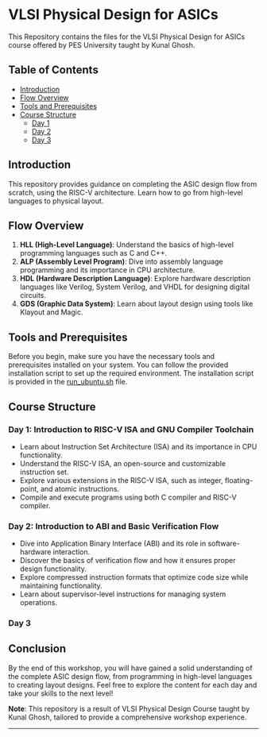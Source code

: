 # VLSI Physical Design for ASICs

This Repository contains the files for the VLSI Physical Design for ASICs course offered by PES University taught by Kunal Ghosh.

## Table of Contents
- [Introduction](#introduction)
- [Flow Overview](#flow-overview)
- [Tools and Prerequisites](#tools-and-prerequisites)
- [Course Structure](#course-structure)
  - [Day 1](#day-1-introduction-to-riscv-isa-and-gnu-compiler-toolchain)
  - [Day 2](#day-2-introduction-to-abi-and-basic-verification-flow)
  - [Day 3](#day-3)

## <a name="introduction"></a>Introduction
This repository provides guidance on completing the ASIC design flow from scratch, using the RISC-V architecture. Learn how to go from high-level languages to physical layout.

## <a name="flow-overview"></a>Flow Overview
1. **HLL (High-Level Language)**: Understand the basics of high-level programming languages such as C and C++.
2. **ALP (Assembly Level Program)**: Dive into assembly language programming and its importance in CPU architecture.
3. **HDL (Hardware Description Language)**: Explore hardware description languages like Verilog, System Verilog, and VHDL for designing digital circuits.
4. **GDS (Graphic Data System)**: Learn about layout design using tools like Klayout and Magic.

## <a name="tools-and-prerequisites"></a>Tools and Prerequisites
Before you begin, make sure you have the necessary tools and prerequisites installed on your system. You can follow the provided installation script to set up the required environment. The installation script is provided in the [run_ubuntu.sh](./run_ubuntu.sh) file.

## <a name="course-structure"></a>Course Structure
### <a name="day-1-introduction-to-riscv-isa-and-gnu-compiler-toolchain"></a>Day 1: Introduction to RISC-V ISA and GNU Compiler Toolchain
- Learn about Instruction Set Architecture (ISA) and its importance in CPU functionality.
- Understand the RISC-V ISA, an open-source and customizable instruction set.
- Explore various extensions in the RISC-V ISA, such as integer, floating-point, and atomic instructions.
- Compile and execute programs using both C compiler and RISC-V compiler.

### <a name="day-2-introduction-to-abi-and-basic-verification-flow"></a>Day 2: Introduction to ABI and Basic Verification Flow
- Dive into Application Binary Interface (ABI) and its role in software-hardware interaction.
- Discover the basics of verification flow and how it ensures proper design functionality.
- Explore compressed instruction formats that optimize code size while maintaining functionality.
- Learn about supervisor-level instructions for managing system operations.

### <a name="day-3"></a>Day 3

## Conclusion
By the end of this workshop, you will have gained a solid understanding of the complete ASIC design flow, from programming in high-level languages to creating layout designs. Feel free to explore the content for each day and take your skills to the next level!

**Note**: This repository is a result of VLSI Physical Design Course taught by Kunal Ghosh, tailored to provide a comprehensive workshop experience.

---

